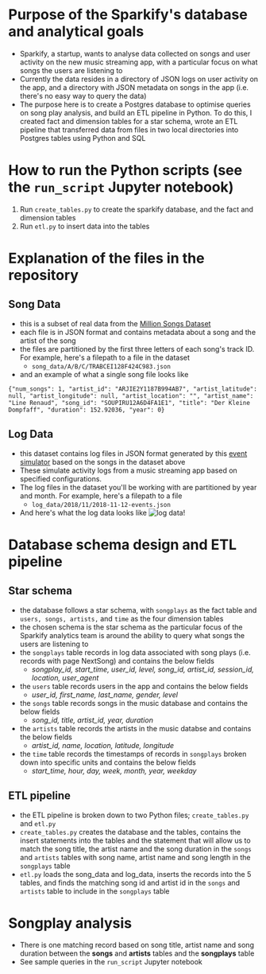 # Purpose of the Sparkify's database and analytical goals

- Sparkify, a startup, wants to analyse data collected on songs and user activity on the new music streaming app, with a particular focus on what songs the users are listening to
- Currently the data resides in a directory of JSON logs on user activity on the app, and a directory with JSON metadata on songs in the app (i.e. there's no easy way to query the data)
- The purpose here is to create a Postgres database to optimise queries on song play analysis, and build an ETL pipeline in Python. To do this, I created fact and dimension tables for a star schema, wrote an ETL pipeline that transferred data from files in two local directories into Postgres tables using Python and SQL

# How to run the Python scripts (see the `run_script` Jupyter notebook)

1. Run `create_tables.py` to create the sparkify database, and the fact and dimension tables
2. Run `etl.py` to insert data into the tables

# Explanation of the files in the repository

## Song Data
- this is a subset of real data from the [Million Songs Dataset](http://millionsongdataset.com/)
- each file is in JSON format and contains metadata about a song and the artist of the song
- the files are partitioned by the first three letters of each song's track ID. For example, here's a filepath to a file in the dataset
    - `song_data/A/B/C/TRABCEI128F424C983.json`
- and an example of what a single song file looks like

`{"num_songs": 1, "artist_id": "ARJIE2Y1187B994AB7", "artist_latitude": null, "artist_longitude": null, "artist_location": "", "artist_name": "Line Renaud", "song_id": "SOUPIRU12A6D4FA1E1", "title": "Der Kleine Dompfaff", "duration": 152.92036, "year": 0}`

## Log Data
- this dataset contains log files in JSON format generated by this [event simulator](https://github.com/Interana/eventsim) based on the songs in the dataset above
- These simulate activity logs from a music streaming app based on specified configurations.
- The log files in the dataset you'll be working with are partitioned by year and month. For example, here's a filepath to a file
    - `log_data/2018/11/2018-11-12-events.json`
- And here's what the log data looks like
![log data!](https://github.com/mochen862/data-engineering-projects/blob/main/data-modelling-with-postgres/log_data_df.PNG)
        
# Database schema design and ETL pipeline

## Star schema

- the database follows a star schema, with `songplays` as the fact table and `users, songs, artists,` and `time` as the four dimension tables
- the chosen schema is the star schema as the particular focus of the Sparkify analytics team is around the ability to query what songs the users are listening to
- the `songplays` table records in log data associated with song plays (i.e. records with page NextSong) and contains the below fields
    - *songplay_id, start_time, user_id, level, song_id, artist_id, session_id, location, user_agent*
- the `users` table records users in the app and contains the below fields
    - *user_id, first_name, last_name, gender, level*
- the `songs` table records songs in the music database and contains the below fields
    - *song_id, title, artist_id, year, duration*
- the `artists` table records the artists in the music databse and contains the below fields
    - *artist_id, name, location, latitude, longitude*
- the `time` table records the timestamps of records in `songplays` broken down into specific units and contains the below fields
    - *start_time, hour, day, week, month, year, weekday*
    
## ETL pipeline

- the ETL pipeline is broken down to two Python files; `create_tables.py` and `etl.py`
- `create_tables.py` creates the database and the tables, contains the insert statements into the tables and the statement that will allow us to match the song title, the artist name and the song duration in the `songs` and `artists` tables with song name, artist name and song length in the `songplays` table
- `etl.py` loads the song_data and log_data, inserts the records into the 5 tables, and finds the matching song id and artist id in the `songs` and `artists` table to include in the `songplays` table

# Songplay analysis

- There is one matching record based on song title, artist name and song duration between the **songs** and **artists** tables and the **songplays** table
- See sample queries in the `run_script` Jupyter notebook

